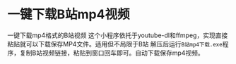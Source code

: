 # 一键下载B站mp4视频
一键下载mp4格式的B站视频
这个小程序依托于youtube-dl和ffmpeg，实现直接粘贴就可以下载保存MP4文件。适用但不局限于B站
解压后运行`B站mp4下载.exe`程序，复制B站视频链接，粘贴到窗口回车即可。自动下载保存mp4视频。

